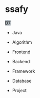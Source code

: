 # ssafy
<span style="background:#a4acb2">D7</span>

* Java


* Algorithm


* Frontend


* Backend


* Framework


* Database


* Project
